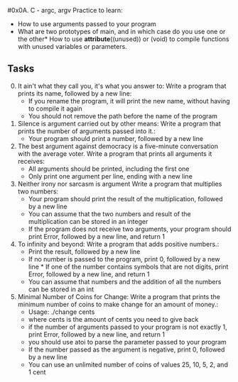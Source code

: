 #0x0A. C - argc, argv
Practice to learn:
* How to use arguments passed to your program
* What are two prototypes of main, and in which case do you use one or the other* How to use __attribute__((unused)) or (void) to compile functions with unused variables or parameters.

## Tasks
0. It ain't what they call you, it's what you answer to:
	Write a program that prints its name, followed by a new line:
	* If you rename the program, it will print the new name, without having to compile it again
	* You should not remove the path before the name of the program
1. Silence is argument carried out by other means:
	Write a program that prints the number of arguments passed into it.:
	* Your program should print a number, followed by a new line
2. The best argument against democracy is a five-minute conversation with the average voter. 
	Write a program that prints all arguments it receives:
	* All arguments should be printed, including the first one
	* Only print one argument per line, ending with a new line
3. Neither irony nor sarcasm is argument
	Write a program that multiplies two numbers:
	* Your program should print the result of the multiplication, followed by a new line
	* You can assume that the two numbers and result of the multiplication can be stored in an integer
	* If the program does not receive two arguments, your program should print Error, followed by a new line, and return 1
4. To infinity and beyond: 
	Write a program that adds positive numbers.:
	* Print the result, followed by a new line
	* If no number is passed to the program, print 0, followed by a new line	* If one of the number contains symbols that are not digits, print Error, followed by a new line, and return 1
	* You can assume that numbers and the addition of all the numbers can be stored in an int
5. Minimal Number of Coins for Change:
	Write a program that prints the minimum number of coins to make change for an amount of money.:
	* Usage: ./change cents
	* where cents is the amount of cents you need to give back
	* if the number of arguments passed to your program is not exactly 1, print Error, followed by a new line, and return 1
	* you should use atoi to parse the parameter passed to your program
	* If the number passed as the argument is negative, print 0, followed by a new line
	* You can use an unlimited number of coins of values 25, 10, 5, 2, and 1 cent

